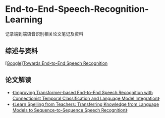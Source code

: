 # End-to-End-Speech-Recognition-Learning
记录端到端语音识别相关论文笔记及资料

## 综述与资料
[[Google]Towards End-to-End Speech Recognition](https://github.com/zyascend/End-to-End-Speech-Recognition-Learning/blob/master/Abstract/%5BGoogle%5DTowards%20End-to-End%20Speech%20Recognition.md)

## 论文解读 

- [《Improving Transformer-based End-to-End Speech Recognition with Connectionist Temporal Classification and Language Model Integration》](https://github.com/zyascend/End-to-End-Speech-Recognition-Learning/blob/master/Papers/atention-ctc-lm.md)
- [《Learn Spelling from Teachers: Transferring Knowledge from Language
Models to Sequence-to-Sequence Speech Recognition》](https://github.com/zyascend/End-to-End-Speech-Recognition-Learning/blob/master/Papers/Learn%20Spelling%20from%20Teachers.md)
